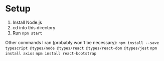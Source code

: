 # Setup

1. Install Node.js
2. cd into this directory
3. Run `npm start`


Other commands I ran (probably won't be necessary):
`npm install --save typescript @types/node @types/react @types/react-dom @types/jest`
`npm install axios`
`npm install react-bootstrap`